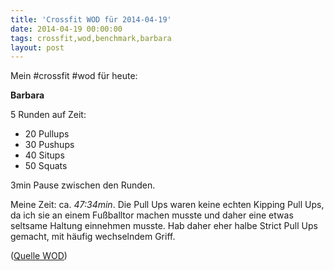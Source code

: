 ```yaml
---
title: 'Crossfit WOD für 2014-04-19'
date: 2014-04-19 00:00:00 
tags: crossfit,wod,benchmark,barbara
layout: post
---
```

Mein #crossfit #wod für heute:

**Barbara**

5 Runden auf Zeit:

* 20 Pullups
* 30 Pushups
* 40 Situps
* 50 Squats

3min Pause zwischen den Runden.

Meine Zeit: ca. *47:34min*. Die Pull Ups waren keine echten Kipping Pull Ups, da ich sie an einem Fußballtor machen musste und daher eine etwas seltsame Haltung einnehmen musste. Hab daher eher halbe Strict Pull Ups gemacht, mit häufig wechselndem Griff. 

([Quelle WOD][0])

[0]: http://www.crossfithh.de/1/post/2014/04/workout-saturday13.html

